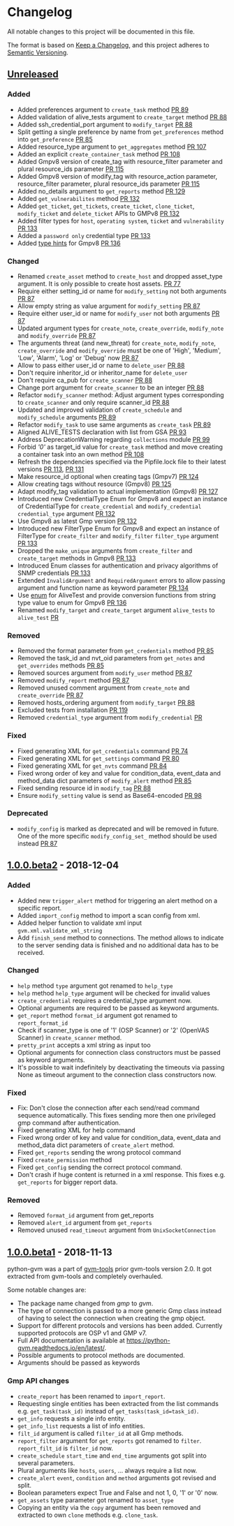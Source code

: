 # Changelog
All notable changes to this project will be documented in this file.

The format is based on [Keep a Changelog](https://keepachangelog.com/en/1.0.0/),
and this project adheres to [Semantic Versioning](https://semver.org/spec/v2.0.0.html).

## [Unreleased]

### Added
* Added preferences argument to `create_task` method [PR 89](https://github.com/greenbone/python-gvm/pull/89)
* Added validation of alive_tests argument to `create_target` method [PR 88](https://github.com/greenbone/python-gvm/pull/88)
* Added ssh_credential_port argument to `modify_target` [PR 88](https://github.com/greenbone/python-gvm/pull/88)
* Split getting a single preference by name from `get_preferences` method into
  `get_preference` [PR 85](https://github.com/greenbone/python-gvm/pull/85)
* Added resource_type argument to `get_aggregates` method [PR 107](https://github.com/greenbone/python-gvm/pull/107)
* Added an explicit `create_container_task` method [PR 108](https://github.com/greenbone/python-gvm/pull/108)
* Added Gmpv8 version of create_tag with resource_filter parameter and
  plural resource_ids parameter [PR 115](https://github.com/greenbone/python-gvm/pull/115)
* Added Gmpv8 version of modify_tag with resource_action parameter,
  resource_filter parameter, plural resource_ids parameter [PR 115](https://github.com/greenbone/python-gvm/pull/115)
* Added no_details argument to `get_reports` method [PR 129](https://github.com/greenbone/python-gvm/pull/129)
* Added `get_vulnerabilites` method [PR 132](https://github.com/greenbone/python-gvm/pull/132)
* Added `get_ticket`, `get_tickets`, `create_ticket`, `clone_ticket`, `modify_ticket` and `delete_ticket`
  APIs to GMPv8 [PR 132](https://github.com/greenbone/python-gvm/pull/132)
* Added filter types for `host`, `operating system`, `ticket` and `vulnerability`
  [PR 133](https://github.com/greenbone/python-gvm/pull/133)
* Added a `password only` credential type [PR 133](https://github.com/greenbone/python-gvm/pull/133)
* Added [type hints](https://docs.python.org/3/library/typing.html) for Gmpv8
  [PR 136](https://github.com/greenbone/python-gvm/pull/136)

### Changed
* Renamed `create_asset` method to `create_host` and dropped asset_type
  argument. It is only possible to create host assets. [PR 77](https://github.com/greenbone/python-gvm/pull/77)
* Require either setting_id or name for `modify_setting` not both arguments [PR 87](https://github.com/greenbone/python-gvm/pull/87)
* Allow empty string as value argument for `modify_setting` [PR 87](https://github.com/greenbone/python-gvm/pull/87)
* Require either user_id or name for `modify_user` not both arguments [PR 87](https://github.com/greenbone/python-gvm/pull/87)
* Updated argument types for `create_note`, `create_override`, `modify_note`
  and `modify_override` [PR 87](https://github.com/greenbone/python-gvm/pull/87)
* The arguments threat (and new_threat) for `create_note`, `modify_note`,
  `create_override` and `modify_override` must be one of 'High', 'Medium',
  'Low', 'Alarm', 'Log' or 'Debug' now [PR 87](https://github.com/greenbone/python-gvm/pull/87)
* Allow to pass either user_id or name to `delete_user` [PR 88](https://github.com/greenbone/python-gvm/pull/88)
* Don't require inheritor_id or inheritor_name for `delete_user`
* Don't require ca_pub for `create_scanner` [PR 88](https://github.com/greenbone/python-gvm/pull/88)
* Change port argument for `create_scanner` to be an integer [PR 88](https://github.com/greenbone/python-gvm/pull/88)
* Refactor `modify_scanner` method: Adjust argument types corresponding to
 `create_scanner` and only require scanner_id [PR 88](https://github.com/greenbone/python-gvm/pull/88)
* Updated and improved validation of `create_schedule` and
  `modify_schedule` arguments [PR 89](https://github.com/greenbone/python-gvm/pull/89)
* Refactor `modify_task` to use same arguments as `create_task` [PR 89](https://github.com/greenbone/python-gvm/pull/89)
* Aligned ALIVE_TESTS declaration with list from GSA [PR 93](https://github.com/greenbone/python-gvm/pull/93)
* Address DeprecationWarning regarding `collections` module [PR 99](https://github.com/greenbone/python-gvm/pull/99)
* Forbid *'0'* as target_id value for  `create_task` method and move creating a
  container task into an own method [PR 108](https://github.com/greenbone/python-gvm/pull/108)
* Refresh the dependencies specified via the Pipfile.lock file to their latest
  versions [PR 113](https://github.com/greenbone/python-gvm/pull/113),
  [PR 131](https://github.com/greenbone/python-gvm/pull/131)
* Make resource_id optional when creating tags (Gmpv7) [PR 124](https://github.com/greenbone/python-gvm/pull/124)
* Allow creating tags without resource (Gmpv8) [PR 125](https://github.com/greenbone/python-gvm/pull/125)
* Adapt modify_tag validation to actual implementation (Gmpv8) [PR 127](https://github.com/greenbone/python-gvm/pull/127)
* Introduced new CredentialType Enum for Gmpv8 and expect an instance of CredentialType
  for `create_credential` and `modify_credential` `credential_type` argument [PR 132](https://github.com/greenbone/python-gvm/pull/132)
* Use Gmpv8 as latest Gmp version [PR 132](https://github.com/greenbone/python-gvm/pull/132)
* Introduced new FilterType Enum for Gmpv8 and expect an instance of FilterType
  for `create_filter` and `modify_filter` `filter_type` argument [PR 133](https://github.com/greenbone/python-gvm/pull/133)
* Dropped the `make_unique` arguments from `create_filter` and `create_target`
  methods in Gmpv8 [PR 133](https://github.com/greenbone/python-gvm/pull/133)
* Introduced Enum classes for authentication and privacy algorithms of SNMP
  credentials [PR 133](https://github.com/greenbone/python-gvm/pull/133)
* Extended `InvalidArgument` and `RequiredArgument` errors to allow passing
  argument and function name as keyword parameter [PR 134](https://github.com/greenbone/python-gvm/pull/134)
* Use [enum](https://docs.python.org/3/library/enum.html) for AliveTest and provide
  conversion functions from string type value to enum for Gmpv8
  [PR 136](https://github.com/greenbone/python-gvm/pull/136)
* Renamed `modify_target` and `create_target` argument `alive_tests` to `alive_test`
  [PR ]()

### Removed
* Removed the format parameter from `get_credentials` method [PR 85](https://github.com/greenbone/python-gvm/pull/85)
* Removed the task_id and nvt_oid parameters from `get_notes` and
  `get_overrides` methods [PR 85](https://github.com/greenbone/python-gvm/pull/85)
* Removed sources argument from `modify_user` method [PR 87](https://github.com/greenbone/python-gvm/pull/87)
* Removed `modify_report` method [PR 87](https://github.com/greenbone/python-gvm/pull/87)
* Removed unused comment argument from `create_note` and `create_override` [PR 87](https://github.com/greenbone/python-gvm/pull/87)
* Removed hosts_ordering argument from `modify_target` [PR 88](https://github.com/greenbone/python-gvm/pull/88)
* Excluded tests from installation [PR 119](https://github.com/greenbone/python-gvm/pull/119)
* Removed `credential_type` argument from `modify_credential` [PR ]()

### Fixed
* Fixed generating XML for `get_credentials` command [PR 74](https://github.com/greenbone/python-gvm/pull/74)
* Fixed generating XML for `get_settings` command [PR 80](https://github.com/greenbone/python-gvm/pull/80)
* Fixed generating XML for `get_nvts` command [PR 84](https://github.com/greenbone/python-gvm/pull/84)
* Fixed wrong order of key and value for condition_data, event_data and
  method_data dict parameters of `modify_alert` method [PR 85](https://github.com/greenbone/python-gvm/pull/85)
* Fixed sending resource id in `modify_tag` [PR 88](https://github.com/greenbone/python-gvm/pull/88)
* Ensure `modify_setting` value is send as Base64-encoded [PR 98](https://github.com/greenbone/python-gvm/pull/98)

### Deprecated
* `modify_config` is marked as deprecated and will be removed in future. One of
  the more specific `modify_config_set_` method should be used instead [PR 87](https://github.com/greenbone/python-gvm/pull/87)

## [1.0.0.beta2] - 2018-12-04

### Added
* Added new `trigger_alert` method for triggering an alert method on a
  specific report.
* Added `import_config` method to import a scan config from xml.
* Added helper function to validate xml input `gvm.xml.validate_xml_string`
* Add `finish_send` method to connections. The method allows to indicate to
  the server sending data is finished and no additional data has to be received.

### Changed
* `help` method `type` argument got renamed to `help_type`
* `help` method `help_type` argument will be checked for invalid values
* `create_credential` requires a credential_type argument now.
* Optional arguments are required to be passed as keyword arguments.
* `get_report` method `format_id` argument got renamed to
  `report_format_id`
* Check if scanner_type is one of '1' (OSP Scanner) or '2' (OpenVAS Scanner) in
  `create_scanner` method.
* `pretty_print` accepts a xml string as input too
* Optional arguments for connection class constructors must be passed as
  keyword arguments.
* It's possible to wait indefinitely by deactivating the timeouts via passing
  None as timeout argument to the connection class constructors now.

### Fixed
* Fix: Don't close the connection after each send/read command sequence
  automatically. This fixes sending more then one privileged gmp command after
  authentication.
* Fixed generating XML for help command
* Fixed wrong order of key and value for condition_data, event_data and
  method_data dict parameters of `create_alert` method.
* Fixed `get_reports` sending the wrong protocol command
* Fixed `create_permission` method
* Fixed `get_config` sending the correct protocol command.
* Don't crash if huge content is returned in a xml response. This fixes e.g.
  `get_reports` for bigger report data.

### Removed
* Removed `format_id` argument from get_reports
* Removed `alert_id` argument from `get_reports`
* Removed unused `read_timeout` argument from `UnixSocketConnection`

## [1.0.0.beta1] - 2018-11-13

python-gvm was a part of [gvm-tools](https://github.com/greenbone/gvm-tools)
prior gvm-tools version 2.0. It got extracted from gvm-tools and completely
overhauled.

Some notable changes are:

* The package name changed from *gmp* to *gvm*.
* The type of connection is passed to a more generic Gmp class instead of
  having to select the connection when creating the gmp object.
* Support for different protocols and versions has been added. Currently
  supported protocols are OSP v1 and GMP v7.
* Full API documentation is available at https://python-gvm.readthedocs.io/en/latest/.
* Possible arguments to protocol methods are documented.
* Arguments should be passed as keywords

### Gmp API changes

* `create_report` has been renamed to `import_report`.
* Requesting single entities has been extracted from the list commands e.g.
  `get_task(task_id)` instead of `get_tasks(task_id=task_id)`.
* `get_info` requests a single info entity.
* `get_info_list` requests a list of info entities.
* `filt_id` argument is called `filter_id` at all Gmp methods.
* `report_filter` argument for `get_reports` got renamed to `filter`.
  `report_filt_id` is `filter_id` now.
* `create_schedule` `start_time` and `end_time` arguments got split into
  several parameters.
* Plural arguments like `hosts`, `users`, ... always require a list now.
* `create_alert` `event`, `condition` and `method` arguments got
  revised and split.
* Boolean parameters expect True and False and not 1, 0, '1' or '0' now.
* `get_assets` type parameter got renamed to `asset_type`
* Copying an entity via the `copy` argument has been removed and extracted to
  own `clone` methods e.g. `clone_task`.

[Unreleased]: https://github.com/greenbone/python-gvm/compare/v1.0.0.beta2...HEAD
[1.0.0.beta2]: https://github.com/greenbone/python-gvm/compare/v1.0.0.beta1...v1.0.0.beta2
[1.0.0.beta1]: https://github.com/greenbone/python-gvm/releases/tag/v1.0.0.beta1
